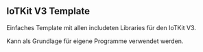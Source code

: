 IoTKit V3 Template
------------------

Einfaches Template mit allen includeten Libraries für den IoTKit V3.

Kann als Grundlage für eigene Programme verwendet werden.